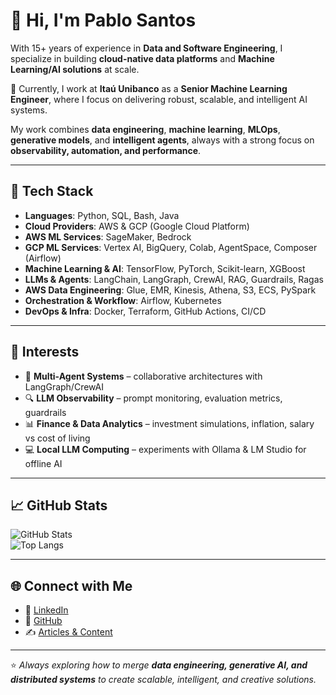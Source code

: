 # 👋 Hi, I'm Pablo Santos  

With 15+ years of experience in **Data and Software Engineering**, I specialize in building **cloud-native data platforms** and **Machine Learning/AI solutions** at scale. 

🚀 Currently, I work at **Itaú Unibanco** as a **Senior Machine Learning Engineer**, where I focus on delivering robust, scalable, and intelligent AI systems.  

My work combines **data engineering**, **machine learning**, **MLOps**, **generative models**, and **intelligent agents**, always with a strong focus on **observability, automation, and performance**.  

---

## 🔧 Tech Stack  

- **Languages**: Python, SQL, Bash, Java  
- **Cloud Providers**: AWS & GCP (Google Cloud Platform)  
- **AWS ML Services**: SageMaker, Bedrock  
- **GCP ML Services**: Vertex AI, BigQuery, Colab, AgentSpace, Composer (Airflow)  
- **Machine Learning & AI**: TensorFlow, PyTorch, Scikit-learn, XGBoost  
- **LLMs & Agents**: LangChain, LangGraph, CrewAI, RAG, Guardrails, Ragas  
- **AWS Data Engineering**: Glue, EMR, Kinesis, Athena, S3, ECS, PySpark  
- **Orchestration & Workflow**: Airflow, Kubernetes  
- **DevOps & Infra**: Docker, Terraform, GitHub Actions, CI/CD  

---

## 📌 Interests  

- 🤖 **Multi-Agent Systems** – collaborative architectures with LangGraph/CrewAI  
- 🔍 **LLM Observability** – prompt monitoring, evaluation metrics, guardrails  
- 📊 **Finance & Data Analytics** – investment simulations, inflation, salary vs cost of living  
- 💻 **Local LLM Computing** – experiments with Ollama & LM Studio for offline AI  

---

## 📈 GitHub Stats  

![GitHub Stats](https://github-readme-stats.vercel.app/api?username=pablosls&show_icons=true&theme=tokyonight)  
![Top Langs](https://github-readme-stats.vercel.app/api/top-langs/?username=pablosls&layout=compact&theme=tokyonight)  

---

## 🌐 Connect with Me  

- 💼 [LinkedIn](https://www.linkedin.com/in/pablobrasil/)  
- 🐙 [GitHub](https://github.com/pablosls)  
- ✍️ [Articles & Content](#)  

---

⭐️ _Always exploring how to merge **data engineering, generative AI, and distributed systems** to create scalable, intelligent, and creative solutions._
